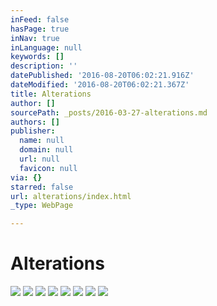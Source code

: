 ```yaml
---
inFeed: false
hasPage: true
inNav: true
inLanguage: null
keywords: []
description: ''
datePublished: '2016-08-20T06:02:21.916Z'
dateModified: '2016-08-20T06:02:21.367Z'
title: Alterations
author: []
sourcePath: _posts/2016-03-27-alterations.md
authors: []
publisher:
  name: null
  domain: null
  url: null
  favicon: null
via: {}
starred: false
url: alterations/index.html
_type: WebPage

---
```

# Alterations
![](https://the-grid-user-content.s3-us-west-2.amazonaws.com/550fe3cd-69d4-4cb4-82f7-0e150d1d5516.jpg)
![](https://the-grid-user-content.s3-us-west-2.amazonaws.com/79ea8492-e851-4e99-9696-8c6e8d6980ad.jpg)
![](https://the-grid-user-content.s3-us-west-2.amazonaws.com/87ff7892-6dbf-45f1-9add-63cb226a92a7.jpg)
![](https://the-grid-user-content.s3-us-west-2.amazonaws.com/842e9c5c-fd8f-4c57-a4d0-591d973a46d0.jpg)
![](https://the-grid-user-content.s3-us-west-2.amazonaws.com/28653aeb-086d-45d7-9c8c-7fde33ece2c7.jpg)
![](https://the-grid-user-content.s3-us-west-2.amazonaws.com/5d9bdde7-2ae2-4873-84b8-e065082bd875.jpg)
![](https://the-grid-user-content.s3-us-west-2.amazonaws.com/76bdce5d-3a49-46a7-bb2d-56ae3ce2e909.jpg)
![](https://the-grid-user-content.s3-us-west-2.amazonaws.com/3426b2da-016a-4be6-b976-48677a7269d2.jpg)